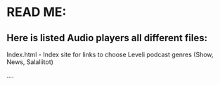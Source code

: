 <h1>READ ME:</h1>
<h2>Here is listed Audio players all different files:</h2>
<p>Index.html - Index site for links to choose Leveli podcast genres (Show, News, Salaliitot)</p>
<p>....</p>
